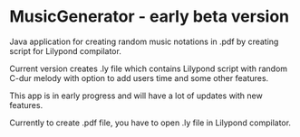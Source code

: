 # MusicGenerator - early beta version

Java application for creating random music notations in .pdf by creating script for Lilypond compilator.

Current version creates .ly file which contains Lilypond script with random C-dur melody with option to add users time and some other features.

This app is in early progress and will have a lot of updates with new features.


Currently to create .pdf file, you have to open .ly file in Lilypond compilator.
